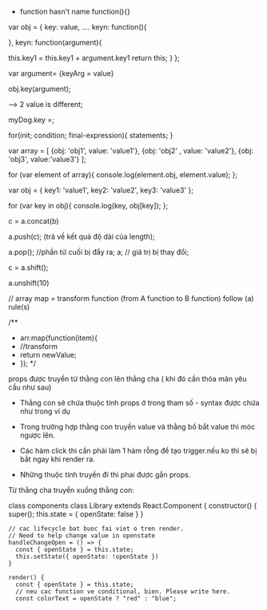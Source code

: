 <!-- anonymous function -->

- function hasn't name
  function(){}

<!-- object -->

var obj = {
key: value,
....
keyn: function(){

<!-- code to do -->

},
keyn: function(argument){

<!-- example -->

this.key1 = this.key1 + argument.key1
return this;
}
};

var argument= {keyArg = value}

<!-- console.log(obj.weight) -->

obj.key(argument);

<!-- console.log(obj.weight) -->

--> 2 value is different;

<!-- push new value to key in obj -->

myDog.key =;

<!--  if you want obj to return a value of key - you should try return syntax-->

<!--  so sánh 2 string thì cái nào ít ký tự hơn thì ngon hơn -->

<!-- Vòng lặp for -->

for(init; condition; final-expression){
statements;
}

<!-- vòng lặp for of dùng truy xuất từng từng phần tử trong mảng/obj -->
<!-- /**
 * For of dùng để truy xuất thông tin TỪNG element trong array (element này có thể là 1 obj)
 *
 * for in dùng để truy xuất thông tin TỪNG key - value trong obj.
 */ -->

var array = [
{obj: 'obj1', value: 'value1'},
{obj: 'obj2' , value: 'value2'},
{obj: 'obj3', value:'value3'}
];

for (var element of array){
console.log(element.obj, element.value);
};

<!-- Vòng lặp for in dùng để truy xuất các giá trị trong 1 obj -->

var obj = {
key1: 'value1',
key2: 'value2',
key3: 'value3'
};

for (var key in obj){
console.log(key, obj[key]);
};

<!-- METHODS -->

<!-- NỐI 2 array + Không thay đổi array cũ -->

c = a.concat(b)

<!-- PUSH NỐI thêm phần tử xuống cuối + KẾT QUẢ TRẢ VỀ LÀ LENGTH  + Làm thay đổi ARRAY GỐC-->

a.push(c); (trả về kết quả độ dài của length);

<!-- POP - ĐẨY phần tử cuối  + TRẢ VỀ PHẦN TỬ CUỐI + LÀM THAY ĐỔI ARRAY GỐC-->

a.pop(); //phần tử cuối bị đẩy ra;
a; // giá trị bị thay đổi;

<!-- SHIFT + LẤY PHẦN TỬ ĐẦU + TRẢ PHẦN TỬ ĐẦU + THAY ĐỔI ARRAY GỐC -->

c = a.shift();

<!-- UNSHIFT + TRẢ VỀ ĐỘ DÀI CỦA MẢNG + THAY ĐỔI ARRAY GỐC -->

a.unshift(10)

// array map = transform function (from A function to B function) follow (a) rule(s)

/\*\*

- arr.map(function(item){
- //transform
- return newValue;
- });
  \*/
  <!-- Một số câu lệnh quan trọng -->

props được truyền từ thằng con lên thằng cha ( khi đó cần thỏa mãn yêu cầu như sau)

- Thằng con sẽ chứa thuộc tính props ở trong tham số - syntax được chứa như trong ví dụ
  <!-- import React from "react";
    const Button = props => {
    return (
    <button
    onClick={props.handleClick}
    className={`btn ${props.bgColor} ${props.newAttributes}`} >
    {props.nameBtn}
    </button>
    );
    };

export default Button; -->

- Thằng cha khi truyền biến vào như sau

  <!-- <Button
  handleClick={() => props.completedTodo(index)}
  bgColor="btn-success"
  newAttributes={`${todo.isCompleted ? "btn-completed": ""}`}
  nameBtn={`${todo.isCompleted ? "Completed" : "Complete"}`}
  /> -->

- Trong trường hợp thằng con truyền value và thằng bố bắt value thì móc ngược lên.

- Các hàm click thì cần phải làm 1 hàm rỗng để tạo trigger.nếu ko thì sẽ bị bắt ngay khi render ra.

- Những thuộc tính truyền đi thì phai được gắn props.
    <!-- <Button
    bgColor="btn-danger"
    nameBtn="Clear Todo"
    handleClick={props.handleClearTodo}
  /> -->

Từ thằng cha truyền xuống thằng con:
<!--  const [todos, setTodos] = useState([
    {
      id: 1,
      title: "start",
      isCompleted: false
    }
  ]);

  <TodoList
          todos={todos}
          completedTodo={index => completedTodo(index)}
          DeleteTodo={id => DeleteTodo(id)}
        />


thằng con
{props.todos.length > 0
          ? props.todos.map((todo, index) => {
              return (
                <li key={todo.id} className="well">
                  <label className={`${todo.isCompleted ? "completed" : ""}`}>{todo.title}</label>
                  <Button
                    handleClick={() => props.completedTodo(index)}
                    bgColor="btn-success"
                    newAttributes={`${todo.isCompleted ? "btn-completed": ""}`}
                    nameBtn={`${todo.isCompleted ? "Completed" : "Complete"}`}
                  />
                  <Button
                    handleClick={() => props.DeleteTodo(todo.id)}
                    bgColor="btn-danger"
                    nameBtn="Delete"
                  />
                </li>
              );
            })
          : null}

 -->

 class  components
class Library extends React.Component {
    constructor() {
      super();
      this.state = {
        openState: false
      }
    }

    // cac lifecycle bat buoc fai viet o tren render.
    // Need to help change value in openstate
    handleChangeOpen = () => {
      const { openState } = this.state;
      this.setState({ openState: !openState })
    }

    render() {
      const { openState } = this.state;
      // neu cac function ve conditional, bien. Please write here.
      const colorText = openState ? "red" : "blue";
